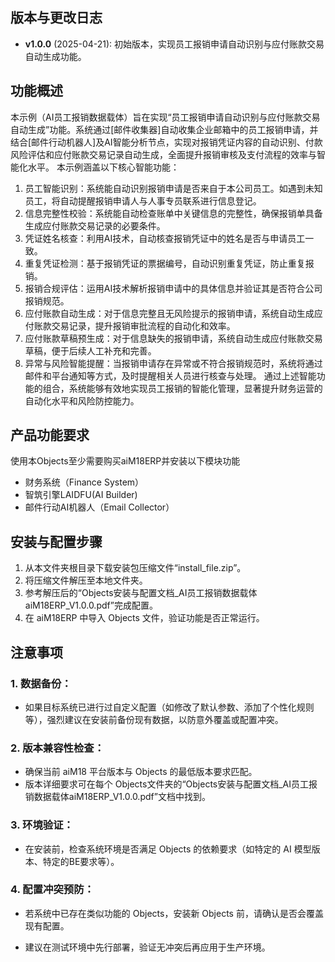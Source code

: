 ## 版本与更改日志
- **v1.0.0** (2025-04-21): 初始版本，实现员工报销申请自动识别与应付账款交易自动生成功能。
## 功能概述
本示例（AI员工报销数据载体）旨在实现“员工报销申请自动识别与应付账款交易自动生成”功能。系统通过[邮件收集器]自动收集企业邮箱中的员工报销申请，并结合[邮件行动机器人]及AI智能分析节点，实现对报销凭证内容的自动识别、付款风险评估和应付账款交易记录自动生成，全面提升报销审核及支付流程的效率与智能化水平。
本示例涵盖以下核心智能功能：
 1. 员工智能识别：系统能自动识别报销申请是否来自于本公司员工。如遇到未知员工，将自动提醒报销申请人与人事专员联系进行信息登记。
 2. 信息完整性校验：系统能自动检查账单中关键信息的完整性，确保报销单具备生成应付账款交易记录的必要条件。
 3. 凭证姓名核查：利用AI技术，自动核查报销凭证中的姓名是否与申请员工一致。
 4. 重复凭证检测：基于报销凭证的票据编号，自动识别重复凭证，防止重复报销。
 5. 报销合规评估：运用AI技术解析报销申请中的具体信息并验证其是否符合公司报销规范。
 6. 应付账款自动生成：对于信息完整且无风险提示的报销申请，系统自动生成应付账款交易记录，提升报销审批流程的自动化和效率。
 7. 应付账款草稿预生成：对于信息缺失的报销申请，系统自动生成应付账款交易草稿，便于后续人工补充和完善。
 8. 异常与风险智能提醒：当报销申请存在异常或不符合报销规范时，系统将通过邮件和平台通知等方式，及时提醒相关人员进行核查与处理。
通过上述智能功能的组合，系统能够有效地实现员工报销的智能化管理，显著提升财务运营的自动化水平和风险防控能力。


## 产品功能要求
使用本Objects至少需要购买aiM18ERP并安装以下模块功能 
- 财务系统（Finance System）
- 智筑引擎LAIDFU(AI Builder)
- 邮件行动AI机器人（Email Collector）


## 安装与配置步骤
1. 从本文件夹根目录下载安装包压缩文件“install_file.zip”。
2. 将压缩文件解压至本地文件夹。
3. 参考解压后的“Objects安装与配置文档_AI员工报销数据载体aiM18ERP_V1.0.0.pdf”完成配置。
4. 在 aiM18ERP 中导入 Objects 文件，验证功能是否正常运行。

## 注意事项
### 1. 数据备份：
- 如果目标系统已进行过自定义配置（如修改了默认参数、添加了个性化规则等），强烈建议在安装前备份现有数据，以防意外覆盖或配置冲突。
### 2. 版本兼容性检查：
- 确保当前 aiM18 平台版本与 Objects 的最低版本要求匹配。
- 版本详细要求可在每个 Objects文件夹的“Objects安装与配置文档_AI员工报销数据载体aiM18ERP_V1.0.0.pdf”文档中找到。
### 3. 环境验证：
- 在安装前，检查系统环境是否满足 Objects 的依赖要求（如特定的 AI 模型版本、特定的BE要求等）。
### 4. 配置冲突预防：
- 若系统中已存在类似功能的 Objects，安装新 Objects 前，请确认是否会覆盖现有配置。

- 建议在测试环境中先行部署，验证无冲突后再应用于生产环境。

